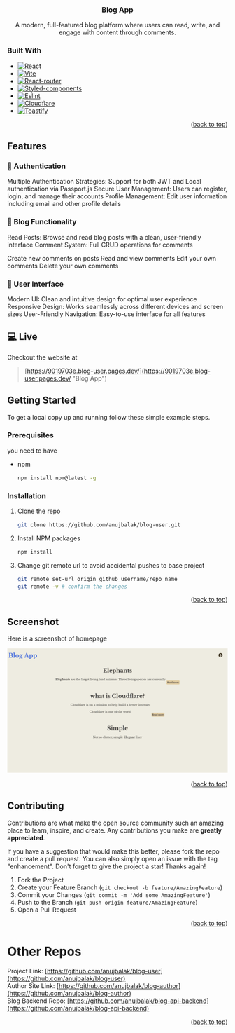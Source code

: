<div align="center">
  <a href="https://github.com/github_username/repo_name">
  </a>

<h3 align="center">Blog App</h3>

  <p align="center">
    A modern, full-featured blog platform where users can read, write, and engage with content through comments.
  </p>
</div>



### Built With

* [![React][React.js]][React-url]
* [![Vite][Vite.js]][Vite-url]
* [![React-router][React-router.js]][React-Router-url]
* [![Styled-components][Styled-componets.js]][Styled-components-url]
* [![Eslint][Eslint.js]][Eslint-url]
* [![Cloudflare][Cloudflare]][Cloudflare-url]
* [![Toastify][Toastify]][Toastify-url]

<p align="right">(<a href="#readme-top">back to top</a>)</p>

## Features
###  🔐 Authentication

Multiple Authentication Strategies: Support for both JWT and Local authentication via Passport.js
Secure User Management: Users can register, login, and manage their accounts
Profile Management: Edit user information including email and other profile details

### 📝 Blog Functionality

Read Posts: Browse and read blog posts with a clean, user-friendly interface
Comment System: Full CRUD operations for comments

Create new comments on posts
Read and view comments
Edit your own comments
Delete your own comments



### 🎨 User Interface

Modern UI: Clean and intuitive design for optimal user experience
Responsive Design: Works seamlessly across different devices and screen sizes
User-Friendly Navigation: Easy-to-use interface for all features


## 💻 Live 
Checkout the website at 

> [https://9019703e.blog-user.pages.dev/](https://9019703e.blog-user.pages.dev/ "Blog App")

<!-- GETTING STARTED -->
## Getting Started


To get a local copy up and running follow these simple example steps.

### Prerequisites

you need to have
* npm
  ```sh
  npm install npm@latest -g
  ```

### Installation

1. Clone the repo
   ```sh
   git clone https://github.com/anujbalak/blog-user.git
   ```
2. Install NPM packages
   ```sh
   npm install
   ```
4. Change git remote url to avoid accidental pushes to base project
   ```sh
   git remote set-url origin github_username/repo_name
   git remote -v # confirm the changes
   ```

<p align="right">(<a href="#readme-top">back to top</a>)</p>




## Screenshot
Here is a screenshot of homepage

![Home-image]


<p align="right">(<a href="#readme-top">back to top</a>)</p>



<!-- CONTRIBUTING -->
## Contributing

Contributions are what make the open source community such an amazing place to learn, inspire, and create. Any contributions you make are **greatly appreciated**.

If you have a suggestion that would make this better, please fork the repo and create a pull request. You can also simply open an issue with the tag "enhancement".
Don't forget to give the project a star! Thanks again!

1. Fork the Project
2. Create your Feature Branch (`git checkout -b feature/AmazingFeature`)
3. Commit your Changes (`git commit -m 'Add some AmazingFeature'`)
4. Push to the Branch (`git push origin feature/AmazingFeature`)
5. Open a Pull Request

<p align="right">(<a href="#readme-top">back to top</a>)</p>


# Other Repos

Project Link: [https://github.com/anujbalak/blog-user](https://github.com/anujbalak/blog-user)  
Author Site Link: [https://github.com/anujbalak/blog-author](https://github.com/anujbalak/blog-author)  
Blog Backend Repo: [https://github.com/anujbalak/blog-api-backend](https://github.com/anujbalak/blog-api-backend)
 
<p align="right">(<a href="#readme-top">back to top</a>)</p>


[React.js]: https://img.shields.io/badge/React-20232A?style=for-the-badge&logo=react&logoColor=61DAFB
[React-url]: https://reactjs.org/

[Vite.js]: https://img.shields.io/badge/vite-%23131431?style=for-the-badge&logo=vite
[Vite-url]: https://vite.dev/

[React-router.js]: https://img.shields.io/badge/react_router-%23200a0a?style=for-the-badge&logo=react-router
[React-router-url]: https://reactrouter.com/

[Styled-componets.js]: https://img.shields.io/badge/styled_components-%23200a0a?style=for-the-badge&logo=styled-components
[Styled-components-url]: https://styled-components.com/

[Eslint.js]: https://img.shields.io/badge/eslint-black?style=for-the-badge&logo=eslint
[Eslint-url]: https://eslint.org/

[Home-image]: ./public/screenshot/home.png

[Cloudflare]: https://img.shields.io/badge/cloudflare-%23402108?style=for-the-badge&logo=cloudflare
[Cloudflare-url]: https://cloudflare.com/

[Toastify]: https://img.shields.io/npm/v/react-toastify?style=for-the-badge&label=react-toastify&labelColor=black

[Toastify-url]: https://fkhadra.github.io/react-toastify/introduction